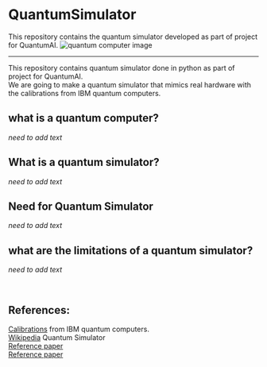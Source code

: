 # QuantumSimulator
This repository contains the quantum simulator developed as part of project for QuantumAI.
![quantum computer image](        )

---
This repository contains quantum simulator done in python as part of project for QuantumAI.<br>
We are going to make a quantum simulator that mimics real hardware with the calibrations from IBM quantum computers.
## what is a quantum computer?

*need to add text*
<br>

## What is a quantum simulator?

*need to add text*
<br>

## Need for Quantum Simulator

*need to add text*
<br>
## what are the limitations of a quantum simulator?

*need to add text*

<br>

References:
---
[Calibrations](https://ibm.co/3XQgStY) from IBM quantum computers.<br>
[Wikipedia](https://en.wikipedia.org/wiki/Quantum_simulator) Quantum Simulator <br>
[Reference paper](https://arxiv.org/pdf/2203.07301.pdf)<br>
[Reference paper](https://www.nature.com/articles/s41598-019-47174-9)
